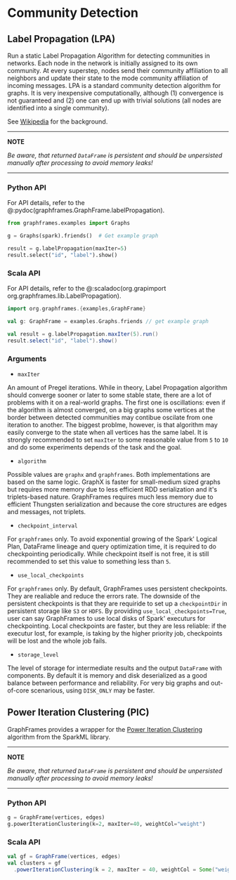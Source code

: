 # Community Detection

## Label Propagation (LPA)

Run a static Label Propagation Algorithm for detecting communities in networks. Each node in the network is initially assigned to its own community. At every superstep, nodes send their community affiliation to all neighbors and update their state to the mode community affiliation of incoming messages. LPA is a standard community detection algorithm for graphs. It is very inexpensive computationally, although (1) convergence is not guaranteed and (2) one can end up with trivial solutions (all nodes are identified into a single community).

See [Wikipedia](https://en.wikipedia.org/wiki/Label_Propagation_Algorithm) for the background.

---

**NOTE**

*Be aware, that returned `DataFrame` is persistent and should be unpersisted manually after processing to avoid memory leaks!*

---

### Python API

For API details, refer to the @:pydoc(graphframes.GraphFrame.labelPropagation).

```python
from graphframes.examples import Graphs

g = Graphs(spark).friends()  # Get example graph

result = g.labelPropagation(maxIter=5)
result.select("id", "label").show()
```

### Scala API

For API details, refer to the @:scaladoc(org.grapimport org.graphframes.lib.LabelPropagation).

```scala
import org.graphframes.{examples,GraphFrame}

val g: GraphFrame = examples.Graphs.friends // get example graph

val result = g.labelPropagation.maxIter(5).run()
result.select("id", "label").show()
```

### Arguments

- `maxIter`

An amount of Pregel iterations. While in theory, Label Propagation algorithm should converge sooner or later to some stable state, there are a lot of problems with it on a real-world graphs. The first one is oscillations: even if the algorithm is almost converged, on a big graphs some vertices at the border between detected communities may contibue oscilate from one iteration to another. The biggest problme, however, is that algorithm may easily converge to the state when all vertices has the same label. It is strongly recommended to set `maxIter` to some reasonable value from `5` to `10` and do some experiments depends of the task and the goal.

- `algorithm`

Possible values are `graphx` and `graphframes`. Both implementations are based on the same logic. GraphX is faster for small-medium sized graphs but requires more memory due to less efficient RDD serialization and it's triplets-based nature. GraphFrames requires much less memory due to efficient Thungsten serialization and because the core structures are edges and messages, not triplets.

- `checkpoint_interval`

For `graphframes` only. To avoid exponential growing of the Spark' Logical Plan, DataFrame lineage and query optimization time, it is required to do checkpointing periodically. While checkpoint itself is not free, it is still recommended to set this value to something less than `5`.

- `use_local_checkpoints`

For `graphframes` only. By default, GraphFrames uses persistent checkpoints. They are realiable and reduce the errors rate. The downside of the persistent checkpoints is that they are requiride to set up a `checkpointDir` in persistent storage like `S3` or `HDFS`. By providing `use_local_checkpoints=True`, user can say GraphFrames to use local disks of Spark' executurs for checkpointing. Local checkpoints are faster, but they are less reliable: if the executur lost, for example, is taking by the higher priority job, checkpoints will be lost and the whole job fails.

- `storage_level`

The level of storage for intermediate results and the output `DataFrame` with components. By default it is memory and disk deserialized as a good balance between performance and reliability. For very big graphs and out-of-core scenarious, using `DISK_ONLY` may be faster.

## Power Iteration Clustering (PIC)

GraphFrames provides a wrapper for the [Power Iteration Clustering](https://www.cs.cmu.edu/~frank/papers/icml2010-pic-final.pdf) algorithm from the SparkML library.

---

**NOTE**

*Be aware, that returned `DataFrame` is persistent and should be unpersisted manually after processing to avoid memory leaks!*

---

### Python API

```python
g = GraphFrame(vertices, edges)
g.powerIterationClustering(k=2, maxIter=40, weightCol="weight")
```

### Scala API

```scala
val gf = GraphFrame(vertices, edges)
val clusters = gf
  .powerIterationClustering(k = 2, maxIter = 40, weightCol = Some("weight"))
```
